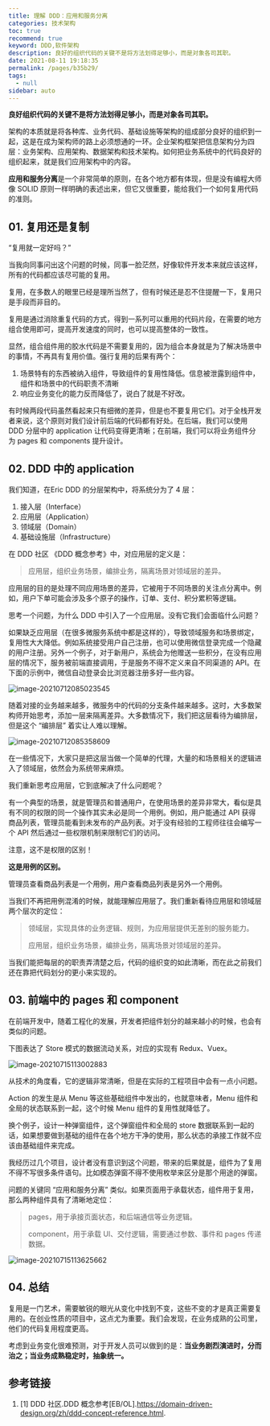 ```yaml
---
title: 理解 DDD：应用和服务分离
categories: 技术架构
toc: true
recommend: true
keyword: DDD,软件架构
description: 良好的组织代码的关键不是将方法划得足够小，而是对象各司其职。
date: 2021-08-11 19:18:35
permalink: /pages/b35b29/
tags: 
  - null
sidebar: auto
---
```


**良好组织代码的关键不是将方法划得足够小，而是对象各司其职。**

架构的本质就是将各种库、业务代码、基础设施等架构的组成部分良好的组织到一起，这是在成为架构师的路上必须想通的一环。企业架构框架把信息架构分为四层：业务架构、应用架构、数据架构和技术架构。如何把业务系统中的代码良好的组织起来，就是我们应用架构中的内容。

**应用和服务分离**是一个非常简单的原则，在各个地方都有体现，但是没有编程大师像 SOLID 原则一样明确的表述出来，但它又很重要，能给我们一个如何复用代码的准则。

## 01. 复用还是复制

“复用就一定好吗？”

当我向同事问出这个问题的时候，同事一脸茫然，好像软件开发本来就应该这样，所有的代码都应该尽可能的复用。

复用，在多数人的眼里已经是理所当然了，但有时候还是忍不住提醒一下，复用只是手段而非目的。

复用是通过消除重复代码的方式，得到一系列可以重用的代码片段，在需要的地方组合使用即可，提高开发速度的同时，也可以提高整体的一致性。

显然，组合组件用的胶水代码是不需要复用的，因为组合本身就是为了解决场景中的事情，不再具有复用价值。强行复用的后果有两个：

1. 场景特有的东西被纳入组件，导致组件的复用性降低。信息被泄露到组件中，组件和场景中的代码职责不清晰
2. 响应业务变化的能力反而降低了，说白了就是不好改。

有时候两段代码虽然看起来只有细微的差异，但是也不要复用它们。对于全栈开发者来说，这个原则对我们设计前后端的代码都有好处。在后端，我们可以使用 DDD 分层中的 application 让代码变得更清晰；在前端，我们可以将业务组件分为 pages 和 components 提升设计。

## 02. DDD 中的 application  

我们知道，在Eric DDD 的分层架构中，将系统分为了 4 层：

1. 接入层（Interface）
2. 应用层（Application）
3. 领域层（Domain）
4. 基础设施层（Infrastructure）

在 DDD 社区 《DDD 概念参考》中，对应用层的定义是：

> 应用层，组织业务场景，编排业务，隔离场景对领域层的差异。

应用层的目的是处理不同应用场景的差异，它被用于不同场景的关注点分离中。例如，用户下单可能会涉及多个原子的操作，订单、支付、积分累积等逻辑。

思考一个问题，为什么 DDD 中引入了一个应用层。没有它我们会面临什么问题？

如果缺乏应用层（在很多微服务系统中都是这样的），导致领域服务和场景绑定，复用性大大降低。例如系统接受用户自己注册，也可以使用微信登录完成一个隐藏的用户注册。另外一个例子，对于新用户，系统会为他赠送一些积分，在没有应用层的情况下，服务被前端直接调用，于是服务不得不定义来自不同渠道的 API。在下面的示例中，微信自动登录会比浏览器注册多好一些内容。

![image-20210712085023545](./separation-of-applications-and-services/image-20210712085023545.png)



随着对接的业务越来越多，微服务中的代码的分支条件越来越多。这时，大多数架构师开始思考，添加一层来隔离差异。大多数情况下，我们把这层看待为编排层，但是这个 “编排层” 着实让人难以理解。



![image-20210712085358609](./separation-of-applications-and-services/image-20210712085358609.png)

在一些情况下，大家只是把这层当做一个简单的代理，大量的和场景相关的逻辑进入了领域层，依然会为系统带来麻烦。

我们重新思考应用层，它到底解决了什么问题呢？

有一个典型的场景，就是管理员和普通用户，在使用场景的差异非常大，看似是具有不同的权限的同一个操作其实未必是同一个用例。例如，用户能通过 API 获得商品列表，管理员能看到未发布的产品列表。对于没有经验的工程师往往会编写一个 API 然后通过一些权限机制来限制它们的访问。

注意，这不是权限的区别！

**这是用例的区别。**

管理员查看商品列表是一个用例，用户查看商品列表是另外一个用例。

当我们不再把用例混淆的时候，就能理解应用层了。我们重新看待应用层和领域层两个层次的定位：

> 领域层，实现具体的业务逻辑、规则，为应用层提供无差别的服务能力。
>
> 应用层，组织业务场景，编排业务，隔离场景对领域层的差异。

当我们能把每层的的职责弄清楚之后，代码的组织变的如此清晰，而在此之前我们还在靠把代码划分的更小来实现的。



## 03. 前端中的 pages 和 component

在前端开发中，随着工程化的发展，开发者把组件划分的越来越小的时候，也会有类似的问题。

下图表达了 Store 模式的数据流动关系，对应的实现有 Redux、Vuex。

![image-20210715113002883](./separation-of-applications-and-services/image-20210715113002883.png)

从技术的角度看，它的逻辑非常清晰，但是在实际的工程项目中会有一点小问题。

Action 的发生是从 Menu 等这些基础组件中发出的，也就意味者，Menu 组件和全局的状态联系到一起，这个时候 Menu 组件的复用性就降低了。

换个例子，设计一种弹窗组件，这个弹窗组件和全局的 store 数据联系到一起的话，如果想要做到基础的组件在各个地方干净的使用，那么状态的承接工作就不应该由基础组件来完成。

我经历过几个项目，设计者没有意识到这个问题，带来的后果就是，组件为了复用不得不写很多条件语句。比如模态弹窗不得不使用枚举来区分是那个用途的弹窗。

问题的关键同 “应用和服务分离” 类似。如果页面用于承载状态，组件用于复用，那么两种组件具有了清晰地定位：

> pages，用于承接页面状态，和后端通信等业务逻辑。
>
> component，用于承载 UI、交付逻辑，需要通过参数、事件和 pages 传递数据。



![image-20210715113625662](./separation-of-applications-and-services/image-20210715113625662.png)



## 04. 总结

复用是一门艺术，需要敏锐的眼光从变化中找到不变，这些不变的才是真正需要复用的。在创业性质的项目中，这点尤为重要。我们会发现，在业务成熟的公司里，他们的代码复用程度更高。

考虑到业务变化很难预测，对于开发人员可以做到的是：**当业务剧烈演进时，分而治之；当业务成熟稳定时，抽象统一。**



## 参考链接



1. [1] DDD 社区.DDD 概念参考[EB/OL].https://domain-driven-design.org/zh/ddd-concept-reference.html.

